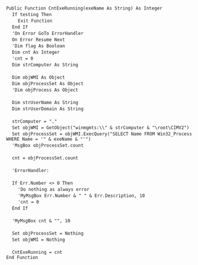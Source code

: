 &nbsp;  &nbsp;  &nbsp;  &nbsp;  
`Public Function CntExeRunning(exeName As String) As Integer`  
&nbsp;&nbsp;&nbsp;&nbsp;`If testing Then`  
&nbsp;&nbsp;&nbsp;&nbsp;&nbsp;&nbsp;&nbsp;&nbsp;`Exit Function`  
&nbsp;&nbsp;&nbsp;&nbsp;`End If`  
&nbsp;&nbsp;&nbsp;&nbsp;`'On Error GoTo ErrorHandler`  
&nbsp;&nbsp;&nbsp;&nbsp;`On Error Resume Next`  
&nbsp;&nbsp;&nbsp;&nbsp;`'Dim flag As Boolean`  
&nbsp;&nbsp;&nbsp;&nbsp;`Dim cnt As Integer`  
&nbsp;&nbsp;&nbsp;&nbsp;`'cnt = 0`  
&nbsp;&nbsp;&nbsp;&nbsp;`Dim strComputer As String`  
&nbsp;  &nbsp;  &nbsp;  &nbsp;  
&nbsp;&nbsp;&nbsp;&nbsp;`Dim objWMI As Object`  
&nbsp;&nbsp;&nbsp;&nbsp;`Dim objProcessSet As Object`  
&nbsp;&nbsp;&nbsp;&nbsp;`'Dim objProcess As Object`  
&nbsp;  &nbsp;  &nbsp;  &nbsp;  
&nbsp;&nbsp;&nbsp;&nbsp;`Dim strUserName As String`  
&nbsp;&nbsp;&nbsp;&nbsp;`Dim strUserDomain As String`  
&nbsp;  &nbsp;  &nbsp;  &nbsp;  
&nbsp;&nbsp;&nbsp;&nbsp;`strComputer = "."`  
&nbsp;&nbsp;&nbsp;&nbsp;`Set objWMI = GetObject("winmgmts:\\" & strComputer & "\root\CIMV2")`  
&nbsp;&nbsp;&nbsp;&nbsp;`Set objProcessSet = objWMI.ExecQuery("SELECT Name FROM Win32_Process WHERE Name = '" & exeName & "'")`  
&nbsp;&nbsp;&nbsp;&nbsp;`'MsgBox objProcessSet.count`  
&nbsp;  &nbsp;  &nbsp;  &nbsp;  
&nbsp;&nbsp;&nbsp;&nbsp;`cnt = objProcessSet.count`  
&nbsp;  &nbsp;  &nbsp;  &nbsp;  
&nbsp;&nbsp;&nbsp;&nbsp;`'ErrorHandler:`  
&nbsp;  &nbsp;  &nbsp;  &nbsp;  
&nbsp;&nbsp;&nbsp;&nbsp;`If Err.Number <> 0 Then`  
&nbsp;&nbsp;&nbsp;&nbsp;&nbsp;&nbsp;&nbsp;&nbsp;`'Do nothing as always error`  
&nbsp;&nbsp;&nbsp;&nbsp;&nbsp;&nbsp;&nbsp;&nbsp;`'MyMsgBox Err.Number & " " & Err.Description, 10`  
&nbsp;&nbsp;&nbsp;&nbsp;&nbsp;&nbsp;&nbsp;&nbsp;`'cnt = 0`  
&nbsp;&nbsp;&nbsp;&nbsp;`End If`  
&nbsp;  &nbsp;  &nbsp;  &nbsp;  
&nbsp;&nbsp;&nbsp;&nbsp;`'MyMsgBox cnt & "", 10`  
&nbsp;  &nbsp;  &nbsp;  &nbsp;  
&nbsp;&nbsp;&nbsp;&nbsp;`Set objProcessSet = Nothing`  
&nbsp;&nbsp;&nbsp;&nbsp;`Set objWMI = Nothing`  
&nbsp;  &nbsp;  &nbsp;  &nbsp;  
&nbsp;&nbsp;&nbsp;&nbsp;`CntExeRunning = cnt`  
`End Function`  

